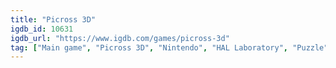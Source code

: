 ```yaml
---
title: "Picross 3D"
igdb_id: 10631
igdb_url: "https://www.igdb.com/games/picross-3d"
tag: ["Main game", "Picross 3D", "Nintendo", "HAL Laboratory", "Puzzle", "Single player", "Multiplayer", "Text"]
---
```

